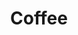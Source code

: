 ---
layout: comic
title: "Coffee"
image-src: "assets/comics/coffee/coffee.jpg"
thumb-src: "assets/comics/coffee/coffee-thumb.jpg"
categories: comics
comments: true
---